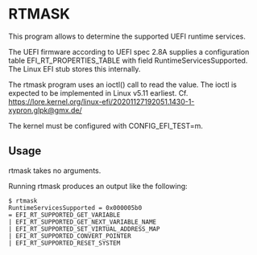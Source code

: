 RTMASK
======

This program allows to determine the supported UEFI runtime services.

The UEFI firmware according to UEFI spec 2.8A supplies a configuration table
EFI\_RT\_PROPERTIES\_TABLE with field RuntimeServicesSupported. The Linux EFI
stub stores this internally.

The rtmask program uses an ioctl() call to read the value. The ioctl is
expected to be implemented in Linux v5.11 earliest. Cf.
https://lore.kernel.org/linux-efi/20201127192051.1430-1-xypron.glpk@gmx.de/

The kernel must be configured with CONFIG\_EFI\_TEST=m.

Usage
-----

rtmask takes no arguments.

Running rtmask produces an output like the following:

    $ rtmask
    RuntimeServicesSupported = 0x000005b0
    = EFI_RT_SUPPORTED_GET_VARIABLE
    | EFI_RT_SUPPORTED_GET_NEXT_VARIABLE_NAME
    | EFI_RT_SUPPORTED_SET_VIRTUAL_ADDRESS_MAP
    | EFI_RT_SUPPORTED_CONVERT_POINTER
    | EFI_RT_SUPPORTED_RESET_SYSTEM
